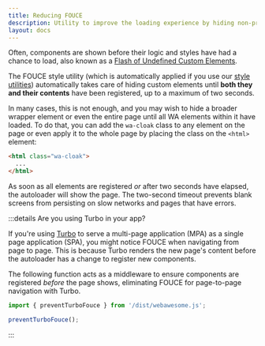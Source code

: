```yaml
---
title: Reducing FOUCE
description: Utility to improve the loading experience by hiding non-prerendered custom elements until they are registered.
layout: docs
---
```


Often, components are shown before their logic and styles have had a chance to load, also known as a [Flash of Undefined Custom Elements](https://www.abeautifulsite.net/posts/flash-of-undefined-custom-elements/).

The FOUCE style utility (which is automatically applied if you use our [style utilities](/docs/utilities/)) automatically takes care of hiding custom elements until **both they and their contents** have been registered, up to a maximum of two seconds.

In many cases, this is not enough, and you may wish to hide a broader wrapper element or even the entire page until all WA elements within it have loaded.
To do that, you can add the `wa-cloak` class to any element on the page or even apply it to the whole page by placing the class on the `<html>` element:

```html
<html class="wa-cloak">
  ...
</html>
```

As soon as all elements are registered _or_ after two seconds have elapsed, the autoloader will show the page. The two-second timeout prevents blank screens from persisting on slow networks and pages that have errors.

:::details Are you using Turbo in your app?

If you're using [Turbo](https://turbo.hotwired.dev/) to serve a multi-page application (MPA) as a single page application (SPA), you might notice FOUCE when navigating from page to page. This is because Turbo renders the new page's content before the autoloader has a change to register new components.

The following function acts as a middleware to ensure components are registered _before_ the page shows, eliminating FOUCE for page-to-page navigation with Turbo.

```js
import { preventTurboFouce } from '/dist/webawesome.js';

preventTurboFouce();
```

:::
